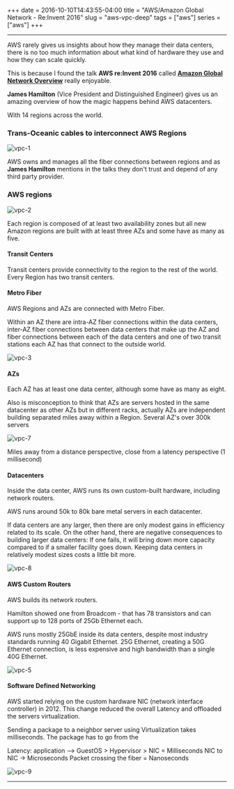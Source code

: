 +++
date = 2016-10-10T14:43:55-04:00
title = "AWS/Amazon Global Network - Re:Invent 2016"
slug = "aws-vpc-deep"
tags = ["aws"]
series = ["aws"]
+++
***


AWS rarely gives us insights about how they manage their data centers, there is no too much information about what kind of hardware they use and how they can scale quickly.

This is because I found the  talk **AWS re:Invent 2016** called [**Amazon Global Network Overview**](https://youtu.be/uj7Ting6Ckk) really enjoyable.

**James Hamilton** (Vice President and Distinguished Engineer) gives us an amazing overview of how the magic happens behind AWS datacenters.


With 14 regions across the world.


### Trans-Oceanic cables to interconnect AWS Regions

![vpc-1]

[vpc-1]: https://libert.xyz/images/vpc-1.png
 "Region Links"

AWS owns and manages all the fiber connections between regions and as **James Hamilton** mentions in the talks they don't trust and depend of any third party provider.


### AWS regions

![vpc-2]

[vpc-2]: https://libert.xyz/images/vpc-2.png
 "Regions"

Each region is composed of at least two availability zones but all new Amazon regions are built with at least three AZs and some have as many as five.



#### Transit Centers

Transit centers provide connectivity to the region to the rest of the world.
Every Region has two transit centers.



#### Metro Fiber

AWS Regions and AZs are connected with Metro Fiber.

Within an AZ there are intra-AZ fiber connections within the data centers, inter-AZ fiber connections between data centers that make up the AZ and fiber connections between each of the data centers and one of two transit stations each AZ has that connect to the outside world.

![vpc-3]

[vpc-3]: https://libert.xyz/images/vpc-3.png
 "Metro Fiber"


#### AZs

Each AZ has at least one data center, although some have as many as eight.

Also is misconception to think that AZs are servers hosted in the same datacenter as other AZs but in different racks, actually AZs are independent building separated miles away within a Region.
Several AZ's over 300k servers


 ![vpc-7]

 [vpc-7]: https://libert.xyz/images/vpc-7.png
  "AZs"


Miles away from a distance perspective, close from a latency perspective (1 millisecond)


#### Datacenters

Inside the data center, AWS runs its own custom-built hardware, including network routers.

AWS runs around 50k to 80k bare metal servers in each datacenter.

 If data centers are any larger, then there are only modest gains in efficiency related to its scale. On the other hand, there are negative consequences to building larger data centers: If one fails, it will bring down more capacity compared to if a smaller facility goes down. Keeping data centers in relatively modest sizes costs a little bit more.



 ![vpc-8]

 [vpc-8]: https://libert.xyz/images/vpc-8.png
  "Datacenters-2"



#### AWS Custom Routers


AWS builds its network routers.

Hamilton showed one from Broadcom - that has 78 transistors and can support up to 128 ports of 25Gb Ethernet each.

AWS runs mostly 25GbE inside its data centers, despite most industry standards running 40 Gigabit Ethernet.
25G Ethernet, creating a 50G Ethernet connection, is less expensive and high bandwidth than a single 40G Ethernet.


![vpc-5]

[vpc-5]: https://libert.xyz/images/vpc-5.png
 "Routers"



#### Software Defined Networking


AWS started relying on the custom hardware NIC (network interface controller) in 2012.
This change reduced the overall Latency and offloaded the servers virtualization.

Sending a package to a neighbor server using Virtualization takes milliseconds.
The package has to go from the

Latency:
application --> GuestOS > Hypervisor >  NIC = Milliseconds
NIC to NIC -> Microseconds
Packet crossing the fiber = Nanoseconds


![vpc-9]

[vpc-9]: https://libert.xyz/images/vpc-9.png
 "Servers"


***

